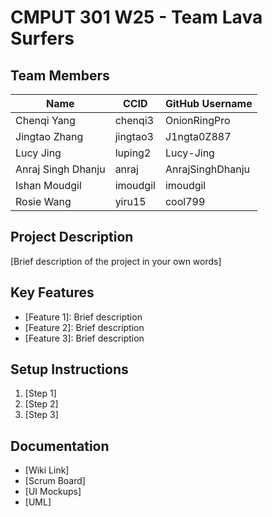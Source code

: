 # CMPUT 301 W25 - Team Lava Surfers

## Team Members

| Name               | CCID     | GitHub Username  |
|--------------------|----------|------------------|
| Chenqi Yang        | chenqi3  | OnionRingPro     |
| Jingtao Zhang      | jingtao3 | J1ngta0Z887      |
| Lucy Jing          | luping2  | Lucy-Jing        |
| Anraj Singh Dhanju        | anraj   | AnrajSinghDhanju     |
| Ishan Moudgil      | imoudgil | imoudgil         |
| Rosie Wang         | yiru15   | cool799      |

## Project Description

[Brief description of the project in your own words]

## Key Features

- [Feature 1]: Brief description
- [Feature 2]: Brief description
- [Feature 3]: Brief description

## Setup Instructions

1. [Step 1]
2. [Step 2]
3. [Step 3]

## Documentation

- [Wiki Link]
- [Scrum Board]
- [UI Mockups]
- [UML]
